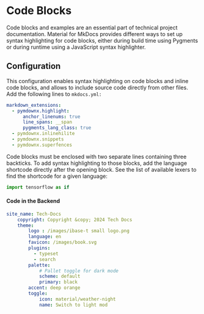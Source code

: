 # Code Blocks
Code blocks and examples are an essential part of technical project documentation. Material for MkDocs provides different ways to set up syntax highlighting for code blocks, either during build time using Pygments or during runtime using a JavaScript syntax highlighter.
## Configuration
This configuration enables syntax highlighting on code blocks and inline code blocks, and allows to include source code directly from other files. Add the following lines to ```mkdocs.yml:```
```yaml
markdown_extensions:
  - pymdownx.highlight:
      anchor_linenums: true
      line_spans: __span
      pygments_lang_class: true
  - pymdownx.inlinehilite
  - pymdownx.snippets
  - pymdownx.superfences
```
Code blocks must be enclosed with two separate lines containing three backticks. To add syntax highlighting to those blocks, add the language shortcode directly after the opening block. See the list of available lexers to find the shortcode for a given language:
``` py
import tensorflow as if
```
#### Code in the Backend
``` yaml
site_name: Tech-Docs
    copyright: Copyright &copy; 2024 Tech Docs
    theme:
        logo : /images/ibase-t small logo.png
        language: en
        favicon: /images/book.svg
        plugins:
          - typeset
          - search
        palette:
            # Pallet toggle for dark mode
            scheme: default
            primary: black
        accent: deep orange
        toggle:
            icon: material/weather-night
            name: Switch to light mod
```